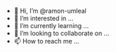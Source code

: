 - 👋 Hi, I’m @ramon-umleal
- 👀 I’m interested in ...
- 🌱 I’m currently learning ...
- 💞️ I’m looking to collaborate on ...
- 📫 How to reach me ...

<!---
ramon-umleal/ramon-umleal is a ✨ special ✨ repository because its `README.md` (this file) appears on your GitHub profile.
You can click the Preview link to take a look at your changes.
--->
